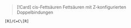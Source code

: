 >[!Card] cis-Fettsäuren
>Fettsäuren mit Z-konfigurierten Doppelbindungen
<!--SR:!2026-04-04,266,310-->

```smiles
[R]/C=C\[R]
```
